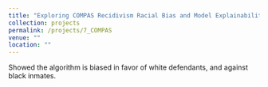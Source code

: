 ```yaml
---
title: "Exploring COMPAS Recidivism Racial Bias and Model Explainability with LIME and SHAP"
collection: projects
permalink: /projects/7_COMPAS
venue: ""
location: ""
---
```


Showed the algorithm is biased in favor of white defendants, and against black inmates.
